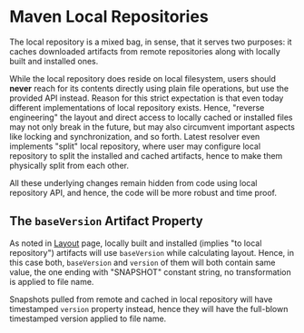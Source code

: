 # Maven Local Repositories

<!--
Licensed to the Apache Software Foundation (ASF) under one
or more contributor license agreements.  See the NOTICE file
distributed with this work for additional information
regarding copyright ownership.  The ASF licenses this file
to you under the Apache License, Version 2.0 (the
"License"); you may not use this file except in compliance
with the License.  You may obtain a copy of the License at

http://www.apache.org/licenses/LICENSE-2.0

Unless required by applicable law or agreed to in writing,
software distributed under the License is distributed on an
"AS IS" BASIS, WITHOUT WARRANTIES OR CONDITIONS OF ANY
KIND, either express or implied.  See the License for the
specific language governing permissions and limitations
under the License.
-->

The local repository is a mixed bag, in sense, that it serves two purposes: it caches downloaded artifacts from
remote repositories along with locally built and installed ones.

While the local repository does reside on local filesystem, users should **never** reach for its contents directly
using plain file operations, but use the provided API instead. Reason for this strict expectation is that even
today different implementations of local repository exists. Hence, "reverse engineering" the layout and direct
access to locally cached or installed files may not only break in the future, but may also circumvent important
aspects like locking and synchronization, and so forth. Latest resolver even implements "split" local repository,
where user may configure local repository to split the installed and cached artifacts, hence to make them physically
split from each other.

All these underlying changes remain hidden from code using local repository API, and hence, the code will
be more robust and time proof.

## The `baseVersion` Artifact Property

As noted in [Layout](layout.md) page, locally built and installed (implies "to local repository") artifacts will use
`baseVersion` while calculating layout. Hence, in this case both, `baseVersion` and `version` of them will both
contain same value, the one ending with "SNAPSHOT" constant string, no transformation is applied to file name.

Snapshots pulled from remote and cached in local repository will have timestamped `version` property instead, hence
they will have the full-blown timestamped version applied to file name.
